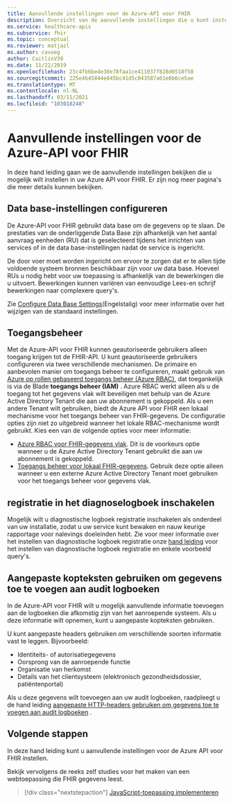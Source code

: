 ```yaml
---
title: Aanvullende instellingen voor de Azure-API voor FHIR
description: Overzicht van de aanvullende instellingen die u kunt instellen voor Azure API voor FHIR
ms.service: healthcare-apis
ms.subservice: fhir
ms.topic: conceptual
ms.reviewer: matjazl
ms.author: cavoeg
author: CaitlinV39
ms.date: 11/22/2019
ms.openlocfilehash: 23c4fb6be4e30e78faa1ce411037f828d6518f50
ms.sourcegitcommit: 225e4b45844e845bc41d5c043587a61e6b6ce5ae
ms.translationtype: MT
ms.contentlocale: nl-NL
ms.lasthandoff: 03/11/2021
ms.locfileid: "103018248"
---
```

# <a name="additional-settings-for-azure-api-for-fhir"></a>Aanvullende instellingen voor de Azure-API voor FHIR

In deze hand leiding gaan we de aanvullende instellingen bekijken die u mogelijk wilt instellen in uw Azure API voor FHIR. Er zijn nog meer pagina's die meer details kunnen bekijken.

## <a name="configure-database-settings"></a>Data base-instellingen configureren

De Azure-API voor FHIR gebruikt data base om de gegevens op te slaan. De prestaties van de onderliggende Data Base zijn afhankelijk van het aantal aanvraag eenheden (RU) dat is geselecteerd tijdens het inrichten van services of in de data base-instellingen nadat de service is ingericht.

De door voer moet worden ingericht om ervoor te zorgen dat er te allen tijde voldoende systeem bronnen beschikbaar zijn voor uw data base. Hoeveel RUs u nodig hebt voor uw toepassing is afhankelijk van de bewerkingen die u uitvoert. Bewerkingen kunnen variëren van eenvoudige Lees-en schrijf bewerkingen naar complexere query's.

Zie [Configure Data Base Settings](configure-database.md)(Engelstalig) voor meer informatie over het wijzigen van de standaard instellingen.

## <a name="access-control"></a>Toegangsbeheer

Met de Azure-API voor FHIR kunnen geautoriseerde gebruikers alleen toegang krijgen tot de FHIR-API. U kunt geautoriseerde gebruikers configureren via twee verschillende mechanismen. De primaire en aanbevolen manier om toegangs beheer te configureren, maakt gebruik van [Azure op rollen gebaseerd toegangs beheer (Azure RBAC)](../../role-based-access-control/index.yml), dat toegankelijk is via de Blade **toegangs beheer (IAM)** . Azure RBAC werkt alleen als u de toegang tot het gegevens vlak wilt beveiligen met behulp van de Azure Active Directory Tenant die aan uw abonnement is gekoppeld. Als u een andere Tenant wilt gebruiken, biedt de Azure API voor FHIR een lokaal mechanisme voor het toegangs beheer van FHIR-gegevens. De configuratie opties zijn niet zo uitgebreid wanneer het lokale RBAC-mechanisme wordt gebruikt. Kies een van de volgende opties voor meer informatie:

* [Azure RBAC voor FHIR-gegevens vlak](configure-azure-rbac.md). Dit is de voorkeurs optie wanneer u de Azure Active Directory Tenant gebruikt die aan uw abonnement is gekoppeld.
* [Toegangs beheer voor lokaal FHIR-gegevens](configure-local-rbac.md). Gebruik deze optie alleen wanneer u een externe Azure Active Directory Tenant moet gebruiken voor het toegangs beheer voor gegevens vlak. 

## <a name="enable-diagnostic-logging"></a>registratie in het diagnoselogboek inschakelen
Mogelijk wilt u diagnostische logboek registratie inschakelen als onderdeel van uw installatie, zodat u uw service kunt bewaken en nauw keurige rapportage voor nalevings doeleinden hebt. Zie voor meer informatie over het instellen van diagnostische logboek registratie onze [hand leiding](enable-diagnostic-logging.md) voor het instellen van diagnostische logboek registratie en enkele voorbeeld query's. 

## <a name="use-custom-headers-to-add-data-to-audit-logs"></a>Aangepaste kopteksten gebruiken om gegevens toe te voegen aan audit logboeken
In de Azure-API voor FHIR wilt u mogelijk aanvullende informatie toevoegen aan de logboeken die afkomstig zijn van het aanroepende systeem. Als u deze informatie wilt opnemen, kunt u aangepaste kopteksten gebruiken.

U kunt aangepaste headers gebruiken om verschillende soorten informatie vast te leggen. Bijvoorbeeld:

* Identiteits- of autorisatiegegevens
* Oorsprong van de aanroepende functie
* Organisatie van herkomst
* Details van het clientsysteem (elektronisch gezondheidsdossier, patiëntenportal)

Als u deze gegevens wilt toevoegen aan uw audit logboeken, raadpleegt u de hand leiding [aangepaste HTTP-headers gebruiken om gegevens toe te voegen aan audit logboeken](use-custom-headers.md) .

## <a name="next-steps"></a>Volgende stappen

In deze hand leiding kunt u aanvullende instellingen voor de Azure API voor FHIR instellen.

Bekijk vervolgens de reeks zelf studies voor het maken van een webtoepassing die FHIR gegevens leest.

>[!div class="nextstepaction"]
>[JavaScript-toepassing implementeren](tutorial-web-app-fhir-server.md)